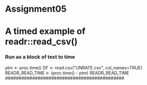 # Assignment05

# A timed example of readr::read_csv()
### Run as a block of text to time #########
ptm <- proc.time()
DF <- read.csv("UNRATE.csv", col_names=TRUE)
READR_READ_TIME <- (proc.time() - ptm)
READR_READ_TIME
############################################
